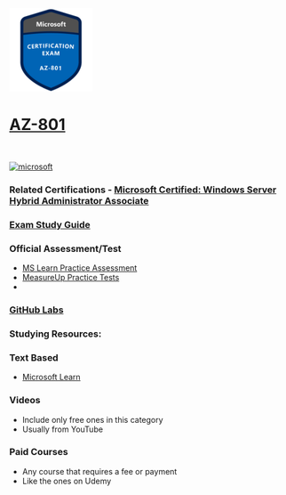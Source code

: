 <img src="/Images/certs/az-801.png" width="150" height="150">

# [AZ-801](https://learn.microsoft.com/certifications/exams/az-801)
<br>

<a href='https://learn.microsoft.com/en-us/certifications/browse/?type=role-based&levels=intermediate' target="_blank"><img alt='microsoft' src='https://img.shields.io/badge/associate-100000?style=for-the-badge&logo=microsoft&logoColor=white&labelColor=0078D4&color=212221'/></a> 

### Related Certifications - [Microsoft Certified: Windows Server Hybrid Administrator Associate](https://learn.microsoft.com/en-us/certifications/windows-server-hybrid-administrator)

### [Exam Study Guide](https://aka.ms/az801-studyguide)

### Official Assessment/Test
- [MS Learn Practice Assessment](https://learn.microsoft.com/certifications/exams/az-801/practice/assessment?assessment-type=practice&assessmentId=68)
- [MeasureUp Practice Tests](https://www.measureup.com/microsoft-practice-test-az-801-configuring-windows-server-hybrid-advanced-services.html)
- 
### [GitHub Labs](https://aka.ms/az801labs)

### Studying Resources:

### Text Based
- [Microsoft Learn](https://learn.microsoft.com/certifications/exams/az-801)

### Videos
- Include only free ones in this category
- Usually from YouTube

### Paid Courses
- Any course that requires a fee or payment
- Like the ones on Udemy

